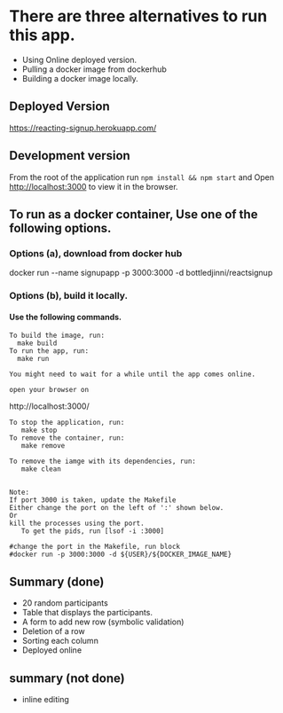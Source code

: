 # There are three alternatives to run this app.
  - Using Online deployed version. 
  - Pulling a docker image from dockerhub
  - Building a docker image locally. 
  
## Deployed Version
https://reacting-signup.herokuapp.com/

## Development version

From the root of the application run `npm install && npm start` and 
Open [http://localhost:3000](http://localhost:3000) to view it in the browser.

## To run as a docker container, Use one of the following options.

### Options (a), download from docker hub
docker run --name signupapp -p 3000:3000 -d bottledjinni/reactsignup

### Options (b), build it locally. 
#### Use the following commands. 

```
To build the image, run: 
  make build
To run the app, run: 
  make run

You might need to wait for a while until the app comes online. 

open your browser on 
```
http://localhost:3000/
```
To stop the application, run: 
   make stop
To remove the container, run: 
   make remove

To remove the iamge with its dependencies, run: 
   make clean


Note:
If port 3000 is taken, update the Makefile
Either change the port on the left of ':' shown below. 
Or 
kill the processes using the port. 
   To get the pids, run [lsof -i :3000]
 
#change the port in the Makefile, run block 
#docker run -p 3000:3000 -d ${USER}/${DOCKER_IMAGE_NAME}
```



## Summary (done)
- 20 random participants
- Table that displays the participants.
- A form to add new row (symbolic validation)
- Deletion of a row
- Sorting each column 
- Deployed online
## summary (not done)
- inline editing
